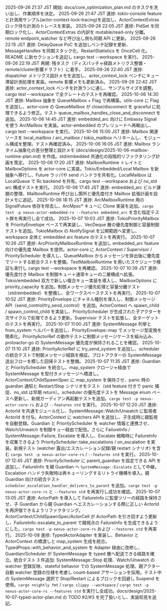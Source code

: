 2025-09-26 21:37 JST 開始: docs/core_optimization_plan.md のタスクを洗い出し、作業順序を決定。
2025-09-26 21:47 JST 進捗: tokio-console feature と計測用サンプル(actor-context-lock-tracing)を追加し、ActorContextExtras ロック待ち計測のトレースを実装。
2025-09-26 22:05 JST 進捗: PidSet を同期ロック化し、ActorContextExtras の内訳を mutable/read-only 分離。remote endpoint_watcher など呼び出し側も同期 API に更新。
2025-09-26 22:15 JST 進捗: DelayQueue PoC を追加しベンチ記録を更新、MessageHandles を同期スタック化、RestartStatistics を OnceCell 化。README に新セクションを追記し cargo test --workspace を実行。
2025-09-26 22:19 JST 再開: 残タスク（ディスパッチャ経路メトリクス整備・remote/cluster影響ドラフト）に着手。
2025-09-26 22:40 JST 進捗: dispatcher メトリクス設計メモを追加し、actor_context_lock ベンチにキュー滞留計測処理を実装。remote 影響メモも更新済み。
2025-09-26 22:42 JST 進捗: actor_context_lock ベンチを計測ランに通し、サンプルサイズを調整。cargo test --workspace で全クレートのテストを再確認。
2025-10-06 14:30 JST 進捗: Mailbox 抽象を QueueMailbox + Flag で再構築。utils-core に Flag を追加し、actor-core の QueueMailbox が close/disconnect を graceful に処理できるよう修正。テスト queue_mailbox_handles_close_and_disconnect を追加。
2025-10-06 14:45 JST 進捗: embedded_arc 向けに Embassy Signal を使う ArcMailbox を実装。actor-embedded のプレリュードへ再輸出し、cargo test --workspace を実行。
2025-10-06 15:00 JST 進捗: Mailbox 関連ソースを local_mailbox / arc_mailbox / tokio_mailbox へリネームし、モジュール構成を整理。テスト再確認済み。
2025-10-06 16:05 JST 進捗: Mailbox ランタイム抽象化の差分整理と設計メモ (docs/design/2025-10-06-mailbox-runtime-plan.md) を作成。std/embedded 共通化の段階的リファクタリング計画を策定。
2025-10-06 17:20 JST 進捗: MailboxRuntime トレイトと MailboxOptions を actor-core に実装。Tokio/Embedded/Local Mailbox を新抽象へ移行し、Future ラッパや send ハンドラを共有化。LocalMailbox は LocalQueue で Rc backend を共有。cargo test --workspace および no_std arc 構成テストを実行。
2025-10-06 17:45 JST 進捗: embedded_arc ビルド課題の整理、MailboxRuntime 呼び出し箇所と優先度付き Mailbox 拡張計画を設計メモに追記。
2025-10-06 18:15 JST 進捗: ArcMailboxRuntime 用の SignalFuture 依存を除去し、ArcMpsc* キューに Clone 実装を追加。`cargo test -p nexus-actor-embedded-rs --features embedded_arc` を含む指定テスト群を再実行し全て成功。
2025-10-07 10:03 JST 進捗: TokioPriorityMailbox を PriorityEnvelope ベースで再実装し、VecDeque 層の優先度制御と容量制御テストを追加。TokioMailbox の NotifySignal を公開範囲へ変更し、workspace 全体と embedded arc feature のテストを再実行。
2025-10-07 10:26 JST 進捗: ArcPriorityMailboxRuntime を追加し embedded_arc feature 向けの優先度 Mailbox を提供。actor-core に ActorContext / Supervisor / PriorityScheduler を導入し、QueueMailbox からメッセージを排出後に優先度でソートする統合テストを整備。TestMailboxRuntime を用いたスケジューラ検証も実行し cargo test --workspace を再確認。
2025-10-07 10:39 JST 進捗: 優先度付き Mailbox を制御キュー＋通常キューの二層構成へ拡張。Tokio/embedded 双方で新しい複合キュー実装を導入し、MailboxOptions に priority_capacity を追加。制御メッセージ優先処理と容量分離テスト（std/embedded）を整備し、全ワークスペーステストを再実行。
2025-10-07 10:52 JST 進捗: PriorityEnvelope にチャネル種別を導入し、制御メッセージ API（send_control/try_send_control）を追加。ActorContext へ spawn_child / spawn_control_child を実装し、PriorityScheduler が生成された子アクターを次サイクルで処理できるよう更新。Supervisor テストを拡張し、全ターゲットのテストを再実行。
2025-10-07 11:00 JST 進捗: SystemMessage 列挙と from_system ヘルパーを追加し、PriorityEnvelope::map でメッセージ型変換を簡素化。PriorityActorRef の動作テストに制御メッセージケースを組み込み、protoactor-go の SystemMessage 優先度が保持されることを確認。
2025-10-07 11:10 JST 進捗: PriorityActorRef<SystemMessage> に try_send_system を追加し、scheduler の統合テストで制御メッセージ経路を検証。プロトアクターの SystemMessage 送出フローを模した回帰テストを整備。
2025-10-07 11:35 JST 進捗: Guardian と PriorityScheduler を統合し、map_system クロージャ経由で SystemMessage を型付きメッセージへ橋渡し。ActorContext/ChildSpawnSpec に map_system を保持させ、panic 時の guardian 通知と Restart/Stop シナリオをテスト（std feature 付きで panic 捕捉、no_std は早期 return）。scheduler の優先度テストを Message enum ベースへ更新し、新規ガーディアン再起動テストを追加。`cargo test -p nexus-actor-core-rs` および `--features std` を実行。
2025-10-07 12:20 JST 進捗: ActorId を共通モジュール化し、SystemMessage::Watch/Unwatch に監視者 ActorId を付与。ActorContext に watchers API を追加し、子生成時に親監視を自動登録。Guardian と PriorityScheduler を watcher 情報と連携させ、Watch/Unwatch を制御キュー経由で配信。さらに FailureInfo / SystemMessage::Failure, Escalate を導入し、Escalate 戦略時に FailureInfo を収集できるよう PriorityScheduler::take_escalations / on_escalation を実装。新規テスト (watcher 露出/エスカレーション記録/親 restart シナリオ) を含む `cargo test -p nexus-actor-core-rs` / `--features std` を実行。
2025-10-07 12:45 JST 進捗: PriorityScheduler に parent_guardian を設定できる API を追加し、FailureInfo を親 Guardian へ `SystemMessage::Escalate` として中継。Escalation ハンドラ失敗時は再キューリングするリトライ機構を導入。親 Guardian 向けの統合テスト `scheduler_escalation_handler_delivers_to_parent` を追加。`cargo test -p nexus-actor-core-rs` と `--features std` を再実行し成功を確認。
2025-10-07 13:05 JST 進捗: ActorPath を導入して FailureInfo に監督ツリーの経路を保持させ、子 Guardian から親 Guardian へエスカレーションする際に正しい ActorId を再評価できるようリファクタリング。ActorContext/ChildSpawnSpec/ActorCell が ActorPath を引き回すよう更新し、FailureInfo::escalate_to_parent で親視点の FailureInfo を生成できるようにした。`cargo test -p nexus-actor-core-rs` および `--features std` を再実行。
2025-10-08 進捗: TypedActorAdapter を実装し、Behavior と ActorContext の橋渡しと map_system 生成を統合。TypedProps::with_behavior_and_system を Adapter 経由に改修し、Guardian/Scheduler が SystemMessage を typed 層へ配送できる経路を確立。統合テスト 3 件追加: SystemMessage::Stop 処理、Watch/Unwatch の watcher 登録反映、stateful behavior での SystemMessage 処理。親アクター自動 watcher 登録の仕様を考慮し count-based アサーションを採用。テスト中の SystemMessage 選択で Stop/Restart によるブロックを回避し Suspend を使用。`cargo +nightly fmt` / `cargo clippy --workspace` / `cargo test -p nexus-actor-core-rs --features std` を実行し全成功。docs/design/2025-10-07-typed-actor-plan.md の TODO #2/#3 を完了扱いとし、実装知見を追記。
